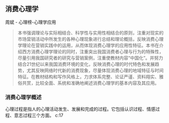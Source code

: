 ## 消费心理学

周斌  -  心理榜-心理学应用

> 本书强调理论与实际相结合、科学性与实用性相结合的原则，注重对现实的市场营销活动中所发生的各种心理现象进行总结和理论概括，反映消费心理学理论在营销实践中的运用，从而体现消费心理学的应用性特征。本书在介绍西方消费心理学理论的同时，注重突出我国消费者心理与行为的特殊性，尽量引用我国研究者的研究与营销案例，注重使教材内容“中国化”。并努力结合21世纪以来我国消费环境的变化，反映消费心理的时代特色和发展趋势，尤其反映网络时代新的消费现象，尽量体现消费心理的地域特征与时间特征。在教材结构和写作风格上，力求体系完整、论证严谨、资料翔实、雅俗共赏，比较全面、系统和准确地阐述消费心理学的基本内容及其应用。

### 消费心理学概述

心理过程是指人的心理活动发生、发展和完成的过程。它包括认识过程、情感过程、意志过程三个方面。 
 c:17
